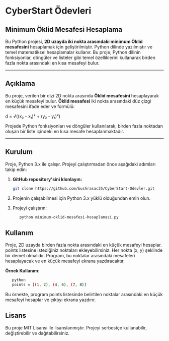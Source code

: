 # CyberStart Ödevleri

## Minimum Öklid Mesafesi Hesaplama

Bu Python projesi, **2D uzayda iki nokta arasındaki minimum Öklid mesafesini** hesaplamak için geliştirilmiştir. Python dilinde yazılmıştır ve temel matematiksel hesaplamalar kullanır. Bu proje, Python dilinin fonksiyonlar, döngüler ve listeler gibi temel özelliklerini kullanarak birden fazla nokta arasındaki en kısa mesafeyi bulur.

---

## Açıklama

Bu proje, verilen bir dizi 2D nokta arasında **Öklid mesafesini** hesaplayarak en küçük mesafeyi bulur. **Öklid mesafesi** iki nokta arasındaki düz çizgi mesafesini ifade eder ve formülü:

d = √((x₂ - x₁)² + (y₂ - y₁)²)

Projede Python fonksiyonları ve döngüler kullanılarak, birden fazla noktadan oluşan bir liste içindeki en kısa mesafe hesaplanmaktadır.

---

## Kurulum

Proje, Python 3.x ile çalışır. Projeyi çalıştırmadan önce aşağıdaki adımları takip edin:

1. **GitHub repository'sini klonlayın:**
   ```bash
   git clone https://github.com/bushrasac35/CyberStart-Odevler.git
2. Projenin çalışabilmesi için Python 3.x yüklü olduğundan emin olun.

3. Projeyi çalıştırın:
   ```bash
      python minimum-oklid-mesafesi-hesaplamasi.py
   
## Kullanım
Proje, 2D uzayda birden fazla nokta arasındaki en küçük mesafeyi hesaplar. points listesine istediğiniz noktaları ekleyebilirsiniz. Her nokta (x, y) şeklinde bir demet olmalıdır. Program, bu noktalar arasındaki mesafeleri hesaplayacak ve en küçük mesafeyi ekrana yazdıracaktır.

**Örnek Kullanım:**
   ```bash
      python
      points = [(1, 2), (4, 6), (7, 8)]
   ```
Bu örnekte, program points listesinde belirtilen noktalar arasındaki en küçük mesafeyi hesaplar ve çıktıyı ekrana yazdırır.

## Lisans
Bu proje MIT Lisansı ile lisanslanmıştır. Projeyi serbestçe kullanabilir, değiştirebilir ve dağıtabilirsiniz.

